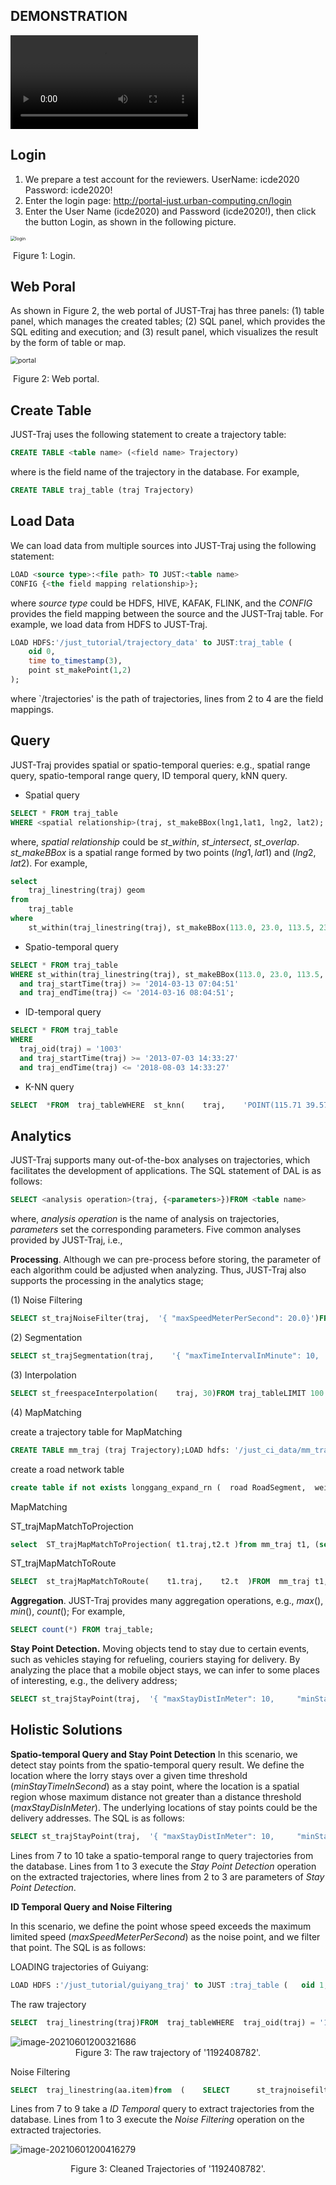 ## DEMONSTRATION

<video controls="controls" loop="loop" autoplay="autoplay" src="just-traj.mp4"></video>

## Login

1. We prepare a test account for the reviewers. UserName: icde2020 Password: icde2020!
2. Enter the login page: http://portal-just.urban-computing.cn/login
3. Enter the User Name (icde2020) and Password (icde2020!), then click the button Login, as shown in the following picture.

<img src="images/login.png" alt="login" style="zoom:50%;" />

​                                                                                       Figure 1: Login.

## Web Poral

As shown in Figure 2, the web portal of JUST-Traj has three panels: (1) table panel, which manages the created tables; (2) SQL panel, which provides the SQL editing and execution; and (3) result panel, which visualizes the result by the form of table or map. 

<img src="images/portal.png" alt="portal" style="zoom:75%;" />

​                                                                       Figure 2: Web portal.

## Create Table

JUST-Traj uses the following statement to create a trajectory table: 

```sql
CREATE TABLE <table name> (<field name> Trajectory)
```

where <field name> is the field name of the trajectory in the database. For example, 

```sql
CREATE TABLE traj_table (traj Trajectory)
```

## Load Data

We can load data from multiple sources into JUST-Traj using the following statement:

```sql
LOAD <source type>:<file path> TO JUST:<table name>
CONFIG {<the field mapping relationship>};
```

where *source type* could be HDFS, HIVE, KAFAK, FLINK, and the *CONFIG* provides the field mapping between the source and the JUST-Traj table. For example, we load data from HDFS to JUST-Traj.

```sql
LOAD HDFS:'/just_tutorial/trajectory_data' to JUST:traj_table (
    oid 0,
    time to_timestamp(3),
    point st_makePoint(1,2)
);            
```

where `/trajectories' is the path of trajectories, lines from 2 to 4 are the field mappings.

## Query

JUST-Traj provides spatial or spatio-temporal queries: e.g., spatial range query, spatio-temporal range query, ID temporal query, kNN query.

- Spatial query

```sql
SELECT * FROM traj_table
WHERE <spatial relationship>(traj, st_makeBBox(lng1,lat1, lng2, lat2);
```

where, *spatial relationship* could be $st\_within$, $st\_intersect$, $st\_overlap$. *st\_makeBBox* is a spatial range formed by two points ($lng1,lat1$) and ($lng2, lat2$). For example,


```sql
select
    traj_linestring(traj) geom
from
    traj_table
where
    st_within(traj_linestring(traj), st_makeBBox(113.0, 23.0, 113.5, 23.6));
```

- Spatio-temporal query


```sql
SELECT * FROM traj_table
WHERE st_within(traj_linestring(traj), st_makeBBox(113.0, 23.0, 113.5, 23.6))
  and traj_startTime(traj) >= '2014-03-13 07:04:51'
  and traj_endTime(traj) <= '2014-03-16 08:04:51';
```

- ID-temporal query


```sql
SELECT * FROM traj_table
WHERE 
  traj_oid(traj) = '1003'
  and traj_startTime(traj) >= '2013-07-03 14:33:27'
  and traj_endTime(traj) <= '2018-08-03 14:33:27'
```

- K-NN query


```sql
SELECT  *FROM  traj_tableWHERE  st_knn(    traj,    'POINT(115.71 39.57)',    'common',    10  )
```

## Analytics

JUST-Traj supports many out-of-the-box analyses on trajectories, which facilitates the development of applications. The SQL statement of DAL is as follows:

```sql
SELECT <analysis operation>(traj, {<parameters>})FROM <table name>
```

where, *analysis operation* is the name of analysis on trajectories, *parameters* set the corresponding parameters. Five common analyses provided by JUST-Traj, i.e.,

**Processing**. Although we can pre-process before storing, the parameter of each algorithm could be adjusted when analyzing. Thus, JUST-Traj also supports the processing in the analytics stage;

(1) Noise Filtering

```sql
SELECT st_trajNoiseFilter(traj,  '{ "maxSpeedMeterPerSecond": 20.0}')FROM  traj_tableLIMIT 1000
```

(2) Segmentation

```sql
SELECT st_trajSegmentation(traj,    '{ "maxTimeIntervalInMinute": 10,      "maxStayDistInMeter": 100,      "minStayTimeInSecond": 100,      "minTrajLengthInKM": 1,      "segmenterType": "HYBRID_SEGMENTER"    }'  )FROM traj_tableLIMIT 1000
```

(3) Interpolation

```sql
SELECT st_freespaceInterpolation(    traj, 30)FROM traj_tableLIMIT 100
```

(4) MapMatching

create a trajectory table for MapMatching

```sql
CREATE TABLE mm_traj (traj Trajectory);LOAD hdfs: '/just_ci_data/mm_traj.csv' to just: mm_traj( traj traj_recover(traj))WITH ("just.separator"="|","just.header"="true")
```

create a road network table

```sql
create table if not exists longgang_expand_rn (  road RoadSegment,  weight Double);LOAD hdfs: '/just_ci_data/longgang_expand_rn.csv' to just: longgang_expand_rn (          oid oid,          geom st_lineFromText(geom),          direction direction,          level level,          speed_limit speed_limit,          weight weight) WITH ("just.separator"="|","just.header"="true")
```

MapMatching

ST_trajMapMatchToProjection 

```sql
select  ST_trajMapMatchToProjection( t1.traj,t2.t )from mm_traj t1, (select ST_makeRoadNetwork(collect_list(road))as t FROM longgang_expand_rn) as t2
```

ST_trajMapMatchToRoute

```sql
SELECT  st_trajMapMatchToRoute(    t1.traj,    t2.t  )FROM  mm_traj t1, (SELECT st_makeRoadNetwork(collect_list(road))as t FROM longgang_expand_rn) AS t2;
```

**Aggregation**. JUST-Traj provides many aggregation operations, e.g., $max()$, $min()$, $count()$; For example,

```sql
SELECT count(*) FROM traj_table;
```

**Stay Point Detection.** Moving objects tend to stay due to certain events, such as vehicles staying for refueling, couriers staying for delivery. By analyzing the place that a mobile object stays, we can infer to some places of interesting, e.g., the delivery address;

```sql
SELECT st_trajStayPoint(traj,  '{ "maxStayDistInMeter": 10,     "minStayTimeInSecond": 60}')FROM  traj_tableLIMIT 1000
```

## Holistic Solutions

**Spatio-temporal Query and Stay Point Detection** 
In this scenario, we detect stay points from the spatio-temporal query result. We define the location where the lorry stays over a given time threshold (*minStayTimeInSecond*) as a stay point, where the location is a spatial region whose maximum distance not greater than a distance threshold (*maxStayDisInMeter*). The underlying locations of stay points could be the delivery addresses. The SQL is as follows:

```sql
SELECT st_trajStayPoint(traj,  '{ "maxStayDistInMeter": 10,     "minStayTimeInSecond": 60}')FROM  traj_tableWHERE  st_within(traj_linestring(traj),       st_makeBBox(113.0, 23.0, 113.5, 23.6))  and traj_startTime(traj) >= '2014-03-13 07:04:51'  and traj_endTime(traj) <= '2014-03-16 08:04:51'
```

Lines from 7 to 10 take a spatio-temporal range to query trajectories from the database. Lines from 1 to 3 execute the *Stay Point Detection* operation on the extracted trajectories, where lines from 2 to 3 are parameters of *Stay Point Detection*. 

**ID Temporal Query and Noise Filtering**

In this scenario, we define the point whose speed exceeds the maximum limited speed (*maxSpeedMeterPerSecond*) as the noise point, and we filter that point. The SQL is as follows:

LOADING trajectories of Guiyang:

```sql
LOAD HDFS :'/just_tutorial/guiyang_traj' to JUST :traj_table (   oid 1,   time to_timestamp(0),   point st_makePoint(3, 2) )
```

The raw trajectory

```sql
SELECT  traj_linestring(traj)FROM  traj_tableWHERE  traj_oid(traj) = '1197404443';
```

<img src="images/image-20210601200321686.png" alt="image-20210601200321686" style="zoom: 100%;" />

<center>Figure 3: The raw trajectory of '1192408782'.</center>

Noise Filtering

```sql
SELECT  traj_linestring(aa.item)from  (    SELECT      st_trajnoisefilter(        traj,        '{ "@type": "COMPLEX_FILTER",      "maxSpeedMeterPerSecond": 20.0,      "segmenterParams": { "maxTimeIntervalInMinute": 10,      "maxStayDistInMeter": 100,      "minStayTimeInSecond": 100,      "minTrajLengthInKM": 1,      "segmenterType": "ST_DENSITY_SEGMENTER"}}'      )    FROM      traj_table    WHERE      traj_oid(traj) = '1192408782'  and traj_startTime(traj) >= '2018-06-03 14:33:27'  and traj_endTime(traj) <= '2018-08-03 14:33:27'  ) as aa
```

Lines from 7 to 9 take a *ID Temporal* query to extract trajectories from the database. Lines from 1 to 3 execute the *Noise Filtering* operation on the extracted trajectories.

![image-20210601200416279](images/image-20210601200416279.png)

<center>Figure 3: Cleaned Trajectories of '1192408782'.</center>

